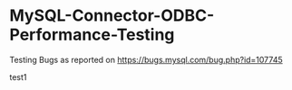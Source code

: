 # MySQL-Connector-ODBC-Performance-Testing
Testing Bugs as reported on https://bugs.mysql.com/bug.php?id=107745

test1
